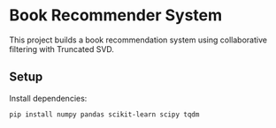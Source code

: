 #  Book Recommender System

This project builds a book recommendation system using collaborative 
filtering with Truncated SVD.

##  Setup
Install dependencies:
```sh
pip install numpy pandas scikit-learn scipy tqdm

